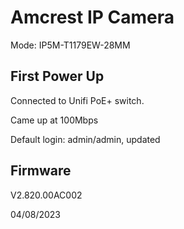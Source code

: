 # Amcrest IP Camera

Mode: IP5M-T1179EW-28MM

## First Power Up

Connected to Unifi PoE+ switch.

Came up at 100Mbps

Default login: admin/admin, updated

## Firmware

V2.820.00AC002

04/08/2023
